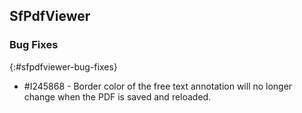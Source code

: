 ## SfPdfViewer

### Bug Fixes
{:#sfpdfviewer-bug-fixes}

* \#I245868 - Border color of the free text annotation will no longer change when the PDF is saved and reloaded.